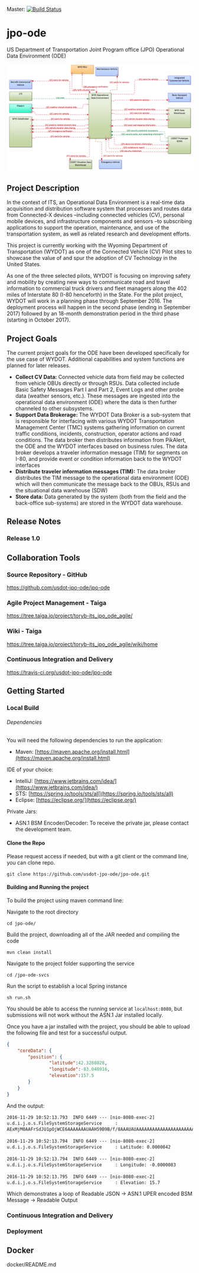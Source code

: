 Master: [![Build Status](https://travis-ci.org/usdot-jpo-ode/jpo-ode.svg?branch=master)](https://travis-ci.org/usdot-jpo-ode/jpo-ode)

# jpo-ode
US Department of Transportation Joint Program office (JPO) Operational Data Environment (ODE)

![Architecture Diagram](images/ODE_Architecture.png)

## Project Description
In the context of ITS, an Operational Data Environment is a real-time data acquisition and distribution software system that processes and routes data from Connected-X devices –including connected vehicles (CV), personal mobile devices, and infrastructure components and sensors –to subscribing applications to support the operation, maintenance, and use of the transportation system, as well as related research and development efforts.

This project is currently working with the Wyoming Department of Transportation (WYDOT) as one of the Connected Vehicle (CV) Pilot sites
to showcase the value of and spur the adoption of CV Technology in the United States.

As one of the three selected pilots, WYDOT is focusing on improving safety and mobility by creating new ways to communicate road and travel information to commercial truck drivers and fleet managers along the 402 miles of Interstate 80 (I-80 henceforth) in the State. For the pilot project, WYDOT will work in a planning phase through September 2016. The deployment process will happen in the second phase (ending in September 2017) followed by an 18-month demonstration period in the third phase (starting in October 2017).

## Project Goals
The current project goals for the ODE have been developed specifically for the use case of WYDOT. Additional capabilities and system functions are planned for later releases.

- **Collect CV Data:** Connected vehicle data from field may be collected from vehicle OBUs directly or through RSUs. Data collected include Basic Safety Messages Part I and Part 2, Event Logs and other probe data (weather sensors, etc.). These messages are ingested into the operational data environment (ODE) where the data is then further channeled to other subsystems.
- **Support Data Brokerage:** The WYDOT Data Broker is a sub-system that is responsible for interfacing with various WYDOT Transportation Management Center (TMC) systems gathering information on current traffic conditions, incidents, construction, operator actions and road conditions. The data broker then distributes information from PikAlert, the ODE and the WYDOT
interfaces based on business rules. The data broker develops a traveler information message (TIM) for segments on I-80, and provide event or condition information back to the WYDOT interfaces
- **Distribute traveler information messages (TIM):** The data broker distributes the TIM message to the operational data environment (ODE) which will then communicate the message back to the OBUs, RSUs and the situational data warehouse (SDW)
- **Store data:** Data generated by the system (both from the field and the back-office sub-systems)
are stored in the WYDOT data warehouse.


 
## Release Notes
### Release 1.0

## Collaboration Tools

### Source Repository - GitHub
https://github.com/usdot-jpo-ode/jpo-ode

### Agile Project Management - Taiga
https://tree.taiga.io/project/toryb-its_jpo_ode_agile/

### Wiki - Taiga
https://tree.taiga.io/project/toryb-its_jpo_ode_agile/wiki/home

### Continuous Integration and Delivery
https://travis-ci.org/usdot-jpo-ode/jpo-ode

## Getting Started

### Local Build

###### Dependencies

You will need the following dependencies to run the application:

* Maven: [https://maven.apache.org/install.html](https://maven.apache.org/install.html)

IDE of your choice:

* IntelliJ: [https://www.jetbrains.com/idea/](https://www.jetbrains.com/idea/)
* STS: [https://spring.io/tools/sts/all](https://spring.io/tools/sts/all)
* Eclipse: [https://eclipse.org/](https://eclipse.org/)

Private Jars:

* ASN.1 BSM Encoder/Decoder: To receive the private jar, please contact the development team.


#### Clone the Repo

Please request access if needed, but with a git client or the command line, you can clone repo.

```
git clone https://github.com/usdot-jpo-ode/jpo-ode.git
```

#### Building and Running the project

To build the project using maven command line:

Navigate to the root directory

```
cd jpo-ode/
```

Build the project, downloading all of the JAR needed and compiling the code

```
mvn clean install
```


Navigate to the project folder supporting the service

```
cd /jpo-ode-svcs
````

Run the script to establish a local Spring instance

```
sh run.sh
```

You should be able to access the running service at `localhost:8080`, but submissions will not work without the ASN.1 Jar installed locally.

Once you have a jar installed with the project, you should be able to upload the following file and test for a successful output. 

```json
{
	"coreData": {
		"position":	{
				"latitude":42.3288028,
				"longitude":-83.048916,
				"elevation":157.5
		}
	}
}
```

And the output:

```
2016-11-29 10:52:13.793  INFO 6449 --- [nio-8080-exec-2] u.d.i.j.o.s.FileSystemStorageService     : AExMjM0AAFrSdJU1pOjWCE6AAAAAAAUAAH59B9B/f/8AAAUAUAAAAAAAAAAAAAAAAAAAAAAAAAAAAAAAAAAAAA==

2016-11-29 10:52:13.794  INFO 6449 --- [nio-8080-exec-2] u.d.i.j.o.s.FileSystemStorageService     : Latitude: 0.0000042

2016-11-29 10:52:13.794  INFO 6449 --- [nio-8080-exec-2] u.d.i.j.o.s.FileSystemStorageService     : Longitude: -0.0000083

2016-11-29 10:52:13.795  INFO 6449 --- [nio-8080-exec-2] u.d.i.j.o.s.FileSystemStorageService     : Elevation: 15.7
```

Which demonstrates a loop of Readable JSON -> ASN.1 UPER encoded BSM Message -> Readable Output



### Continuous Integration and Delivery

### Deployment

## Docker
docker/README.md
